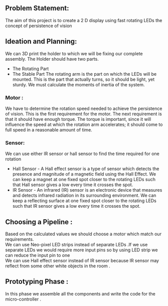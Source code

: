 
## Problem Statement:
The aim of this project is to create a 2 D display using fast rotating LEDs the concept of persistence of vision 

## Ideation and Planning:
We can 3D print the holder  to which we will be fixing our complete assembly.
The Holder should have two parts.
*	The Rotating Part
*	The Stable Part
The rotating arm is the part on which the LEDs will be mounted. This is the part that actually turns, so it should be light, yet sturdy. 
We must calculate the moments of inertia of the system. 
### Motor : 
We have to determine the rotation speed needed to achieve the persistence of vision. This is the first requirement for the motor.
The next requirement is that it should have enough torque. The torque is important, since it will influence the speed at which the rotation arm accelerates; it should come to full speed in a reasonable amount of time.
### Sensor:
We can use either IR sensor or hall sensor to find the time required for one rotation
* Hall Sensor - A Hall effect sensor is a type of sensor which detects the presence and magnitude of a magnetic field using the Hall Effect. We can keep a magnet at one fixed spot closer to the rotating LEDs such that Hall sensor gives a low every time it crosses the spot.
* IR Sensor - An infrared (IR) sensor is an electronic device that measures and detects infrared radiation in its surrounding environment. We can keep a reflecting surface at one fixed spot closer to the rotating LEDs such that IR sensor gives a low every time it crosses the spot.
## Choosing a Pipeline :
Based on the calculated values we should choose a motor which match our requirements. <br />
We can use Neo-pixel LED strips instead of separate LEDs .If we use separate LEDs we would require more input pins so by using LED strip we can reduce the input pin to one <br />
We can use Hall effect sensor instead of IR sensor because IR sensor may reflect from some other white objects in the room .<br />
## Prototyping Phase :
In this phase we assemble all the components and write the code for the micro-controller .
